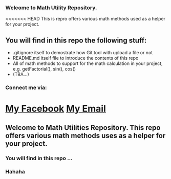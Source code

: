 ### Welcome to Math Utility Repository.
<<<<<<< HEAD
This is repro offers various math methods used as a helper for your project. 

## You will find in this repo the following stuff:

* .gitignore itself to demostrate how Git tool with upload a file or not 
* README.md itself file to introduce the contents of this repo
* All of math methods to support for the math calculation in your project,
e.g. getFactorial(), sin(), cos()
* (TBA...)

### Connect me via:
[My Facebook](https://www.facebook.com/nguyen.ngoctin.946/)  [My Email](ngoctin190899@gmail.com)
=======
## Welcome to Math Utilities Repository. This repo offers various math methods uses as a helper for your project.
### You will find in this repo ... 
### Hahaha
